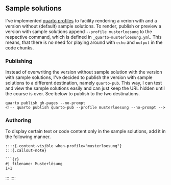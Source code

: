 

## Sample solutions

I've implemented [quarto profiles](https://quarto.org/docs/projects/profiles.html) to facility rendering a verion with and a version without (default) sample solutions. To render, publish or preview a version with sample solutions append `--profile musterloesung` to the respective command, which is defined in `_quarto-musterloesung.yml`. This means, that there is no need for playing around with `echo` and `output` in the code chunks.


### Publishing 

Instead of overwriting the version without sample solution with the version with sample solutions, I've decided to publish the version with sample solutions to a different destination, namely `quarto-pub`. This way, I can test and view the sample solutions easily and can just keep the URL hidden until the course is over. See below to publish to the two destinations.


```
quarto publish gh-pages --no-prompt
<!-- quarto publish quarto-pub --profile musterloesung --no-prompt -->
```

### Authoring

To display certain text or code content only in the sample solutions, add it in the following manner. 

```
::::{.content-visible when-profile="musterloesung"}
:::{.callout-note}

```{r}
#| filename: Musterlösung
1+1
```

:::
::::

```